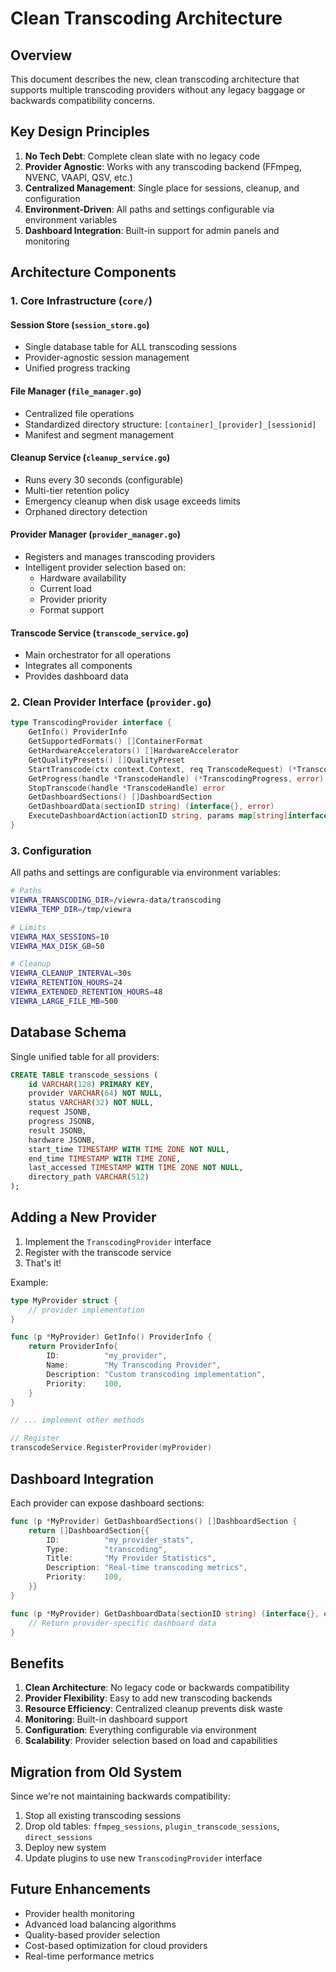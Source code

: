 # Clean Transcoding Architecture

## Overview

This document describes the new, clean transcoding architecture that supports multiple transcoding providers without any legacy baggage or backwards compatibility concerns.

## Key Design Principles

1. **No Tech Debt**: Complete clean slate with no legacy code
2. **Provider Agnostic**: Works with any transcoding backend (FFmpeg, NVENC, VAAPI, QSV, etc.)
3. **Centralized Management**: Single place for sessions, cleanup, and configuration
4. **Environment-Driven**: All paths and settings configurable via environment variables
5. **Dashboard Integration**: Built-in support for admin panels and monitoring

## Architecture Components

### 1. Core Infrastructure (`core/`)

#### Session Store (`session_store.go`)
- Single database table for ALL transcoding sessions
- Provider-agnostic session management
- Unified progress tracking

#### File Manager (`file_manager.go`)
- Centralized file operations
- Standardized directory structure: `[container]_[provider]_[sessionid]`
- Manifest and segment management

#### Cleanup Service (`cleanup_service.go`)
- Runs every 30 seconds (configurable)
- Multi-tier retention policy
- Emergency cleanup when disk usage exceeds limits
- Orphaned directory detection

#### Provider Manager (`provider_manager.go`)
- Registers and manages transcoding providers
- Intelligent provider selection based on:
  - Hardware availability
  - Current load
  - Provider priority
  - Format support

#### Transcode Service (`transcode_service.go`)
- Main orchestrator for all operations
- Integrates all components
- Provides dashboard data

### 2. Clean Provider Interface (`provider.go`)

```go
type TranscodingProvider interface {
    GetInfo() ProviderInfo
    GetSupportedFormats() []ContainerFormat
    GetHardwareAccelerators() []HardwareAccelerator
    GetQualityPresets() []QualityPreset
    StartTranscode(ctx context.Context, req TranscodeRequest) (*TranscodeHandle, error)
    GetProgress(handle *TranscodeHandle) (*TranscodingProgress, error)
    StopTranscode(handle *TranscodeHandle) error
    GetDashboardSections() []DashboardSection
    GetDashboardData(sectionID string) (interface{}, error)
    ExecuteDashboardAction(actionID string, params map[string]interface{}) error
}
```

### 3. Configuration

All paths and settings are configurable via environment variables:

```bash
# Paths
VIEWRA_TRANSCODING_DIR=/viewra-data/transcoding
VIEWRA_TEMP_DIR=/tmp/viewra

# Limits
VIEWRA_MAX_SESSIONS=10
VIEWRA_MAX_DISK_GB=50

# Cleanup
VIEWRA_CLEANUP_INTERVAL=30s
VIEWRA_RETENTION_HOURS=24
VIEWRA_EXTENDED_RETENTION_HOURS=48
VIEWRA_LARGE_FILE_MB=500
```

## Database Schema

Single unified table for all providers:

```sql
CREATE TABLE transcode_sessions (
    id VARCHAR(128) PRIMARY KEY,
    provider VARCHAR(64) NOT NULL,
    status VARCHAR(32) NOT NULL,
    request JSONB,
    progress JSONB,
    result JSONB,
    hardware JSONB,
    start_time TIMESTAMP WITH TIME ZONE NOT NULL,
    end_time TIMESTAMP WITH TIME ZONE,
    last_accessed TIMESTAMP WITH TIME ZONE NOT NULL,
    directory_path VARCHAR(512)
);
```

## Adding a New Provider

1. Implement the `TranscodingProvider` interface
2. Register with the transcode service
3. That's it!

Example:

```go
type MyProvider struct {
    // provider implementation
}

func (p *MyProvider) GetInfo() ProviderInfo {
    return ProviderInfo{
        ID:          "my_provider",
        Name:        "My Transcoding Provider",
        Description: "Custom transcoding implementation",
        Priority:    100,
    }
}

// ... implement other methods

// Register
transcodeService.RegisterProvider(myProvider)
```

## Dashboard Integration

Each provider can expose dashboard sections:

```go
func (p *MyProvider) GetDashboardSections() []DashboardSection {
    return []DashboardSection{{
        ID:          "my_provider_stats",
        Type:        "transcoding",
        Title:       "My Provider Statistics",
        Description: "Real-time transcoding metrics",
        Priority:    100,
    }}
}

func (p *MyProvider) GetDashboardData(sectionID string) (interface{}, error) {
    // Return provider-specific dashboard data
}
```

## Benefits

1. **Clean Architecture**: No legacy code or backwards compatibility
2. **Provider Flexibility**: Easy to add new transcoding backends
3. **Resource Efficiency**: Centralized cleanup prevents disk waste
4. **Monitoring**: Built-in dashboard support
5. **Configuration**: Everything configurable via environment
6. **Scalability**: Provider selection based on load and capabilities

## Migration from Old System

Since we're not maintaining backwards compatibility:

1. Stop all existing transcoding sessions
2. Drop old tables: `ffmpeg_sessions`, `plugin_transcode_sessions`, `direct_sessions`
3. Deploy new system
4. Update plugins to use new `TranscodingProvider` interface

## Future Enhancements

- Provider health monitoring
- Advanced load balancing algorithms
- Quality-based provider selection
- Cost-based optimization for cloud providers
- Real-time performance metrics 